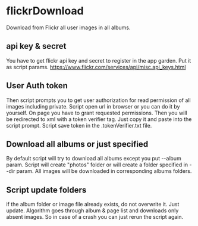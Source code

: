 # flickrDownload
Download from Flickr all user images in all albums.

## api key & secret
You have to get flickr api key and secret to register in the app garden. Put it as script params.
https://www.flickr.com/services/api/misc.api_keys.html

## User Auth token
Then script prompts you to get user authorization for read permission of all images including private. 
Script open url in browser or you can do it by yourself. On page you have to grant requested permissions. 
Then you will be redirected to xml with a token verifier tag. Just copy it and paste into the script prompt.
Script save token in the .tokenVerifier.txt file.

## Download all albums or just specified
By default script will try to download all albums except you put --album param.
Script will create "photos" folder or will create a folder specified in --dir param.
All images will be downloaded in corresponding albums folders.

## Script update folders
if the album folder or image file already exists, do not overwrite it. Just update.
Algorithm goes through album & page list and downloads only absent images.
So in case of a crash you can just rerun the script again.
